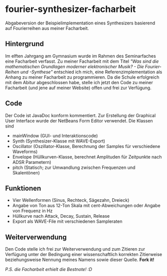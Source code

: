 # fourier-synthesizer-facharbeit
Abgabeversion der Beispielimplementation eines Synthesizers basierend auf Fourierreihen aus meiner Facharbeit.

## Hintergrund

Im elften Jahrgang am Gymnasium wurde im Rahmen des Seminarfaches eine Facharbeit verfasst. Zu meiner Facharbeit mit dem Titel *"Was sind die mathematischen Grundlagen moderner elektronischer Musik? - Die Fourier-Reihen und -Synthese"* entschied ich mich, eine Referenzimplementation als Anhang zu meiner Facharbeit zu programmieren.
Da die Schule erfolgreich mit dem Abitur abgeschlossen habe, stelle ich jetzt den Code zu meiner Facharbeit (und jene auf meiner Website) offen und frei zur Verfügung.

## Code

Der Code ist JavaDoc konform kommentiert. Zur Erstellung der Graphical User Interface wurde der NetBeans Form Editor verwendet.
Die Klassen sind
* mainWindow (GUI- und Interaktionscode)
* Synth (Synthesizer-Klasse mit WAVE-Export)
* Oscillator (Oszillator-Klasse, Berechnung der Samples für verschiedene Waveforms)
* Envelope (Hüllkurven-Klasse, berechnet Amplituden für Zeitpunkte nach ADSR Parametern)
* pitch (Statisch; zur Umwandlung zwischen Frequenzen und Skalentönen)

## Funktionen

* Vier Wellenformen (Sinus, Rechteck, Sägezahn, Dreieck)
* Angabe von Ton aus 12-Ton Skala mit cent-Abweichungen oder Angabe von Frequenz in Hz
* Hüllkurve nach Attack, Decay, Sustain, Release
* Export als WAVE-File mit verschiedenen Sampleraten

## Weiterverwendung

Den Code stelle ich frei zur Weiterverwendung und zum Zitieren zur Verfügung unter der Bedingung einer wissenschaftlich korrekten Zitierweise beziehungsweise Nennung meines Namens sowie dieser Quelle. **Fork it!**

*P.S. die Facharbeit erhielt die Bestnote! :D*
